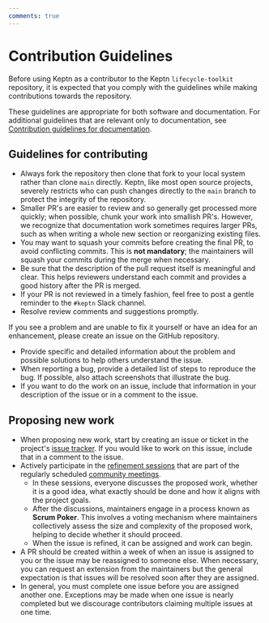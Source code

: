 ```yaml
---
comments: true
---
```


# Contribution Guidelines

Before using Keptn
as a contributor to the Keptn `lifecycle-toolkit` repository,
it is expected that you comply with the guidelines while
making contributions towards the repository.

These guidelines are appropriate for both software and documentation.
For additional guidelines that are relevant only to documentation, see
[Contribution guidelines for documentation](../docs/contrib-guidelines-docs.md).

## Guidelines for contributing

* Always fork the repository then clone that fork to your local system
  rather than clone `main` directly.
  Keptn, like most open source projects,
  severely restricts who can push changes directly to the `main` branch
  to protect the integrity of the repository.
* Smaller PR's are easier to review and so generally get processed more quickly;
  when possible, chunk your work into smallish PR's.
  However, we recognize that documentation work sometimes requires larger PRs,
  such as when writing a whole new section or reorganizing existing files.
* You may want to squash your commits before creating the final PR,
  to avoid conflicting commits.
  This is **not mandatory**; the maintainers will squash your commits
  during the merge when necessary.
* Be sure that the description of the pull request itself
  is meaningful and clear.
  This helps reviewers understand each commit
  and provides a good history after the PR is merged.
* If your PR is not reviewed in a timely fashion,
  feel free to post a gentle reminder to the `#keptn` Slack channel.
* Resolve review comments and suggestions promptly.

If you see a problem and are unable to fix it yourself
or have an idea for an enhancement,
please create an issue on the GitHub repository.

* Provide specific and detailed information about the problem
  and possible solutions to help others understand the issue.
* When reporting a bug, provide a detailed list of steps to reproduce the bug.
  If possible, also attach screenshots that illustrate the bug.
* If you want to do the work on an issue,
  include that information in your description of the issue
  or in a comment to the issue.

## Proposing new work

* When proposing new work, start by creating an issue or ticket in the project's
  [issue tracker](https://github.com/keptn/lifecycle-toolkit/issues).
  If you would like to work on this issue, include that in a comment to the issue.
* Actively participate in the
  [refinement sessions](refinement-guide)
  that are part of the regularly scheduled
  [community meetings](https://community.cncf.io/keptn-community/).
  * In these sessions, everyone discusses the proposed work, whether it is a good idea,
    what exactly should be done and how it aligns with the project goals.
  * After the discussions, maintainers engage in a process known as **Scrum Poker**.
    This involves a voting mechanism where maintainers collectively assess the size
    and complexity of the proposed work, helping to decide whether it should proceed.
  * When the issue is refined, it can be assigned and work can begin.
* A PR should be created within a week of when an issue is assigned to you
  or the issue may be reassigned to someone else.
  When necessary, you can request an extension from the maintainers
  but the general expectation is that issues will be resolved
  soon after they are assigned.
* In general, you must complete one issue before you are assigned another one.
  Exceptions may be made when one issue is nearly completed
  but we discourage contributors claiming multiple issues at one time.

